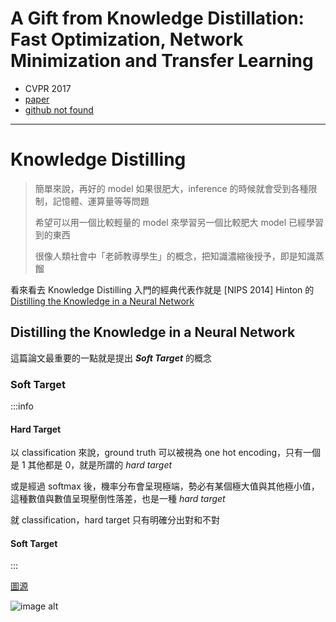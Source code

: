 # A Gift from Knowledge Distillation: Fast Optimization, Network Minimization and Transfer Learning

- CVPR 2017
- [paper](https://openaccess.thecvf.com/content_cvpr_2017/papers/Yim_A_Gift_From_CVPR_2017_paper.pdf)
- [github not found]()

---

# Knowledge Distilling

> 簡單來說，再好的 model 如果很肥大，inference 的時候就會受到各種限制，記憶體、運算量等等問題
> 
> 希望可以用一個比較輕量的 model 來學習另一個比較肥大 model 已經學習到的東西
> 
> 很像人類社會中「老師教導學生」的概念，把知識濃縮後授予，即是知識蒸餾

看來看去 Knowledge Distilling 入門的經典代表作就是 [NIPS 2014] Hinton 的 [Distilling the Knowledge in a Neural Network](https://arxiv.org/abs/1503.02531)

## Distilling the Knowledge in a Neural Network

這篇論文最重要的一點就是提出 ***Soft Target*** 的概念

### Soft Target

:::info

#### Hard Target

以 classification 來說，ground truth 可以被視為 one hot encoding，只有一個是 1 其他都是 0，就是所謂的 *hard target*

或是經過 softmax 後，機率分布會呈現極端，勢必有某個極大值與其他極小值，這種數值與數值呈現壓倒性落差，也是一種 *hard target*

就 classification，hard target 只有明確分出對和不對

#### Soft Target



:::



[圖源](https://www.cnblogs.com/lart/p/11505544.html)

![image alt](https://img-blog.csdnimg.cn/20190911113740615.png?x-oss-process=image/watermark,type_ZmFuZ3poZW5naGVpdGk,shadow_10,text_aHR0cHM6Ly9ibG9nLmNzZG4ubmV0L1BfTGFyVA==,size_16,color_FFFFFF,t_70)




